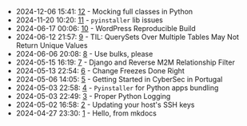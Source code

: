 * 2024-12-06 15:41: [12](12/index.md) - Mocking full classes in Python
* 2024-11-20 10:20: [11](11/index.md) - `pyinstaller` lib issues
* 2024-06-17 00:06: [10](10/index.md) - WordPress Reproducible Build
* 2024-06-12 21:57: [9](9/index.md) - TIL: QuerySets Over Multiple Tables May Not Return Unique Values
* 2024-06-06 20:08: [8](8/index.md) - Use bulks, please
* 2024-05-15 16:19: [7](7/index.md) - Django and Reverse M2M Relationship Filter
* 2024-05-13 22:54: [6](6/index.md) - Change Freezes Done Right
* 2024-05-06 14:05: [5](5/index.md) - Getting Started in CyberSec in Portugal
* 2024-05-03 22:58: [4](4/index.md) - `Pyinstaller` for Python apps bundling
* 2024-05-03 22:49: [3](3/index.md) - Proper Python Logging
* 2024-05-02 16:58: [2](2/index.md) - Updating your host's SSH keys
* 2024-04-27 23:30: [1](1/index.md) - Hello, from mkdocs
